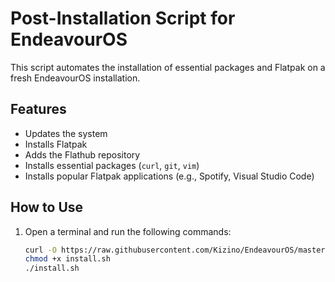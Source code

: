 # Post-Installation Script for EndeavourOS

This script automates the installation of essential packages and Flatpak on a fresh EndeavourOS installation.

## Features

- Updates the system
- Installs Flatpak
- Adds the Flathub repository
- Installs essential packages (`curl`, `git`, `vim`)
- Installs popular Flatpak applications (e.g., Spotify, Visual Studio Code)

## How to Use

1. Open a terminal and run the following commands:

   ```bash
   curl -O https://raw.githubusercontent.com/Kizino/EndeavourOS/master/post-install-script/install.sh
   chmod +x install.sh
   ./install.sh

